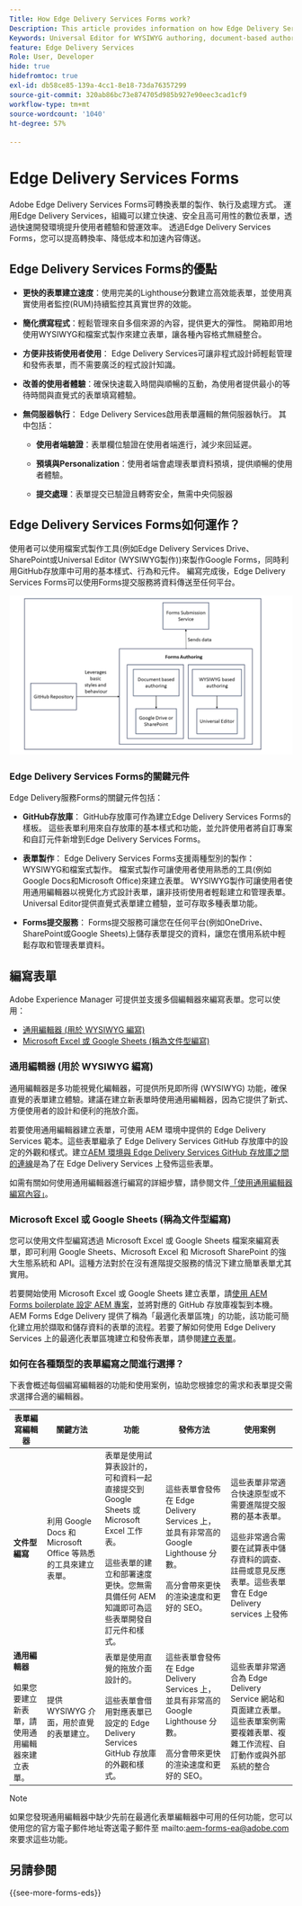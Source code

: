 ```yaml
---
Title: How Edge Delivery Services Forms work?
Description: This article provides information on how Edge Delivery Services Forms work. It also provides information on various form authoring platforms, including the Universal Editor and document-based authoring.
Keywords: Universal Editor for WYSIWYG authoring, document-based authoring, Working of Edge Delivery Services Forms, How Edge Delivery Services Forms work?
feature: Edge Delivery Services
Role: User, Developer
hide: true
hidefromtoc: true
exl-id: db58ce85-139a-4cc1-8e18-73da76357299
source-git-commit: 320ab86bc73e874705d985b927e90eec3cad1cf9
workflow-type: tm+mt
source-wordcount: '1040'
ht-degree: 57%

---
```



# Edge Delivery Services Forms

Adobe Edge Delivery Services Forms可轉換表單的製作、執行及處理方式。 運用Edge Delivery Services，組織可以建立快速、安全且高可用性的數位表單，透過快速開發環境提升使用者體驗和營運效率。 透過Edge Delivery Services Forms，您可以提高轉換率、降低成本和加速內容傳送。

## Edge Delivery Services Forms的優點

* **更快的表單建立速度**：使用完美的Lighthouse分數建立高效能表單，並使用真實使用者監控(RUM)持續監控其真實世界的效能。

* **簡化撰寫程式**：輕鬆管理來自多個來源的內容，提供更大的彈性。 開箱即用地使用WYSIWYG和檔案式製作來建立表單，讓各種內容格式無縫整合。

* **方便非技術使用者使用**： Edge Delivery Services可讓非程式設計師輕鬆管理和發佈表單，而不需要廣泛的程式設計知識。

* **改善的使用者體驗**：確保快速載入時間與順暢的互動，為使用者提供最小的等待時間與直覺式的表單填寫體驗。

* **無伺服器執行**： Edge Delivery Services啟用表單邏輯的無伺服器執行。 其中包括：

   * **使用者端驗證**：表單欄位驗證在使用者端進行，減少來回延遲。

   * **預填與Personalization**：使用者端會處理表單資料預填，提供順暢的使用者體驗。

   * **提交處理**：表單提交已驗證且轉寄安全，無需中央伺服器

## Edge Delivery Services Forms如何運作？

使用者可以使用檔案式製作工具(例如Edge Delivery Services Drive、SharePoint或Universal Editor (WYSIWYG製作))來製作Google Forms，同時利用GitHub存放庫中可用的基本樣式、行為和元件。 編寫完成後，Edge Delivery Services Forms可以使用Forms提交服務將資料傳送至任何平台。

![Edge Delivery Services Forms的運作方式](/help/edge/docs/forms/assets/eds-forms-working.png)

### Edge Delivery Services Forms的關鍵元件

Edge Delivery服務Forms的關鍵元件包括：

* **GitHub存放庫**： GitHub存放庫可作為建立Edge Delivery Services Forms的樣板。 這些表單利用來自存放庫的基本樣式和功能，並允許使用者將自訂專案和自訂元件新增到Edge Delivery Services Forms。

* **表單製作**： Edge Delivery Services Forms支援兩種型別的製作： WYSIWYG和檔案式製作。 檔案式製作可讓使用者使用熟悉的工具(例如Google Docs和Microsoft Office)來建立表單。 WYSIWYG製作可讓使用者使用通用編輯器以視覺化方式設計表單，讓非技術使用者輕鬆建立和管理表單。 Universal Editor提供直覺式表單建立體驗，並可存取多種表單功能。

* **Forms提交服務**： Forms提交服務可讓您在任何平台(例如OneDrive、SharePoint或Google Sheets)上儲存表單提交的資料，讓您在慣用系統中輕鬆存取和管理表單資料。

## 編寫表單

Adobe Experience Manager 可提供並支援多個編輯器來編寫表單。您可以使用：
* [通用編輯器 (用於 WYSIWYG 編寫)](#universal-editor-for-wysiwyg-authoring)
* [Microsoft Excel 或 Google Sheets (稱為文件型編寫)](#microsoft-excel-or-google-sheets-known-as-document-based-authoring)

### 通用編輯器 (用於 WYSIWYG 編寫)

通用編輯器是多功能視覺化編輯器，可提供所見即所得 (WYSIWYG) 功能，確保直覺的表單建立體驗。建議在建立新表單時使用通用編輯器，因為它提供了新式、方便使用者的設計和便利的拖放介面。

若要使用通用編輯器建立表單，可使用 AEM 環境中提供的 Edge Delivery Services 範本。這些表單繼承了 Edge Delivery Services GitHub 存放庫中的設定的外觀和樣式。建立[AEM 環境與 Edge Delivery Services GitHub 存放庫之間的連線](/help/edge/docs/forms/publishing-forms.md)是為了在 Edge Delivery Services 上發佈這些表單。

如需有關如何使用通用編輯器進行編寫的詳細步驟，請參閱文件[「使用通用編輯器編寫內容」](https://experienceleague.adobe.com/zh-hant/docs/experience-manager-cloud-service/content/sites/authoring/universal-editor/authoring)。

### Microsoft Excel 或 Google Sheets (稱為文件型編寫)

您可以使用文件型編寫透過 Microsoft Excel 或 Google Sheets 檔案來編寫表單，即可利用 Google Sheets、Microsoft Excel 和 Microsoft SharePoint 的強大生態系統和 API。這種方法對於在沒有進階提交服務的情況下建立簡單表單尤其實用。

若要開始使用 Microsoft Excel 或 Google Sheets 建立表單，請[使用 AEM Forms boilerplate 設定 AEM 專案](/help/edge/docs/forms/tutorial.md#create-a-new-aem-project-pre-configured-with-adaptive-forms-block)，並將對應的 GitHub 存放庫複製到本機。AEM Forms Edge Delivery 提供了稱為「最適化表單區塊」的功能，該功能可簡化建立用於擷取和儲存資料的表單的流程。若要了解如何使用 Edge Delivery Services 上的最適化表單區塊建立和發佈表單，請參閱[建立表單](/help/edge/docs/forms/create-forms.md)。

<!--
## Adaptive Forms editors (for Core Components or foundation components based authoring)

You can author forms that are engaging, responsive and dynamic. The Adaptive Form editor provides a user-friendly wizard that allows you to quickly create Adaptive Forms. The form wizard features easy tab navigation, enabling you to select pre-configured templates for foundation or core components, themes, data models, and submission options to create a form efficiently. 

[Authoring forms with Core Components](/help/forms/creating-adaptive-form-core-components.md) allows you to leverage standardized data capture components that can be customized, reducing development time and lowering maintenance costs for digital enrollment experiences. These forms can be published using the Adaptive Forms Block on Edge Delivery Services or through the AEM Publish instance. 

[Authoring forms with Foundation Components](/help/forms/create-an-adaptive-form.md) uses classic data capture components. These forms can only be published using the AEM Publish instance. 

You can also publish forms created using Adaptive Forms Editors on Edge Delivery Services by establishing [connection between your AEM environment and the Edge Delivery Services GitHub repository](/help/edge/docs/forms/publishing-forms.md).


| **Adaptive Forms editors** | Provides a wizard-driven approach to quickly start forms authoring using templates, styling, and predefined fields. | Use these editors to create Core Components based forms or Foundation Components based forms. | These forms can be published on Edge Delivery Services or via AEM Publish instances.  | Use these editors to create Core Components based forms or Foundation Components based forms. Ideal for scenarios involving complex forms, complex workflows, custom actions, or integrations with external systems. |  



## Types of Publishing for Edge Delivery Services Forms

You can publish Edge Delivery Services Forms on one of the following:

* **Edge Delivery Services Form Submission**: Edge Delivery Services Form Submissions ensure that form interactions, including submission and data processing, are handled efficiently and securely. This enables a faster and more reliable user experience, particularly during high traffic periods. By processing form submissions at the edge, Edge Delivery Services minimizes the reliance on a centralized server.

* **AEM Publish instance**: The AEM Forms server offers a publish instance that manages the forms and related assets available to end users.
-->

### 如何在各種類型的表單編寫之間進行選擇？

下表會概述每個編寫編輯器的功能和使用案例，協助您根據您的需求和表單提交需求選擇合適的編輯器。

| **表單編寫編輯器** | **關鍵方法** | **功能** | **發佈方法** | **使用案例** |
|--------|-----------|-------|-------|------------------------------------------------|
| **文件型編寫** | 利用 Google Docs 和 Microsoft Office 等熟悉的工具來建立表單。 | 表單是使用試算表設計的，可和資料一起直接提交到 Google Sheets 或 Microsoft Excel 工作表。</br> </br> 這些表單的建立和部署速度更快。您無需具備任何 AEM 知識即可為這些表單開發自訂元件和樣式。 | 這些表單會發佈在 Edge Delivery Services 上，並具有非常高的 Google Lighthouse 分數。 </br> </br>  高分會帶來更快的渲染速度和更好的 SEO。 | 這些表單非常適合快速原型或不需要進階提交服務的基本表單。 </br> </br>  這些非常適合需要在試算表中儲存資料的調查、註冊或意見反應表單。這些表單會在 Edge Delivery services 上發佈 |
| **通用編輯器**  </br> </br> 如果您要建立新表單，請使用通用編輯器來建立表單。 | 提供 WYSIWYG 介面，用於直覺的表單建立。 | 表單是使用直覺的拖放介面設計的。</br> </br>  這些表單會借用對應表單已設定的 Edge Delivery Services GitHub 存放庫的外觀和樣式。 | 這些表單會發佈在 Edge Delivery Services 上，並具有非常高的 Google Lighthouse 分數。 </br> </br> 高分會帶來更快的渲染速度和更好的 SEO。 | 這些表單非常適合為 Edge Delivery Service 網站和頁面建立表單。這些表單案例需要複雜表單、複雜工作流程、自訂動作或與外部系統的整合 |

>[!NOTE]
>
>
> 如果您發現通用編輯器中缺少先前在最適化表單編輯器中可用的任何功能，您可以使用您的官方電子郵件地址寄送電子郵件至 mailto:aem-forms-ea@adobe.com 來要求這些功能。

## 另請參閱

{{see-more-forms-eds}}

